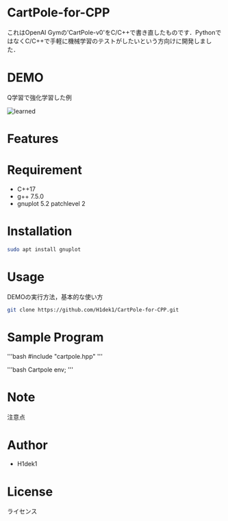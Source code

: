 # CartPole-for-CPP

これはOpenAI Gymの'CartPole-v0'をC/C++で書き直したものです．PythonではなくC/C++で手軽に機械学習のテストがしたいという方向けに開発しました．

# DEMO

Q学習で強化学習した例

![learned](https://user-images.githubusercontent.com/56115620/76943403-a1b56880-6942-11ea-90d1-4135a84e7d9a.gif)
 
# Features
 

 
# Requirement
 
* C++17
* g++ 7.5.0
* gnuplot 5.2 patchlevel 2
 
# Installation
 
```bash
sudo apt install gnuplot
```
 
# Usage
 
DEMOの実行方法，基本的な使い方
 
```bash
git clone https://github.com/H1dek1/CartPole-for-CPP.git
```

# Sample Program

'''bash
#include "cartpole.hpp"
'''

'''bash
Cartpole env;
'''
 
# Note
 
注意点
 
# Author

* H1dek1
 
# License

ライセンス
